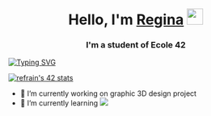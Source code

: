 <h1 align="center">Hello, I'm <a href="https://t.me/le_tum" target="_blank">Regina</a> 
<img src="https://github.com/blackcater/blackcater/gifs_and_icons/hi.gif" height="32"/></h1>
<h3 align="center"> I'm a student of Ecole 42</h3>

<a href="https://git.io/typing-svg"><img src="https://readme-typing-svg.herokuapp.com?font=Michroma&size=15&pause=1000&color=F7F7F7&center=true&width=435&lines=I'm+a+student+of+Ecole+42+programming+school" alt="Typing SVG" /></a>

[![refrain's 42 stats](https://badge.mediaplus.ma/binary/refrain)](https://github.com/oakoudad/badge42)


<!-- **refrain42/refrain42** is a ✨ _special_ ✨ repository because its `README.md` (this file) appears on your GitHub profile. -->

<!-- Here are some ideas to get you started: -->

- 🧐 I’m currently working on  graphic 3D design project
- 📝 I’m currently learning <img src="https://github.com/blackcater/blackcater/gifs_and_icons/C++.svgf">
<!-- - 👯 I’m looking to collaborate on ...
- 🤔 I’m looking for help with ...
- 💬 Ask me about ...
- 📫 How to reach me: ...
- 😄 Pronouns: ...
- ⚡ Fun fact: ... -->

